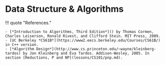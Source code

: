 # Data Structure & Algorithms

!!! quote "References."
	
	- [*Introduction to Algorithms, Third Edition*]() by Thomas Cormen, Charles Leiserson, Ronald Rivest, and Clifford Stein. MIT Press, 2009.
	- [UC Berkeley *CS61B*](https://www2.eecs.berkeley.edu/Courses/CS61B/) in C++ version.
	- [*Algorithm Design*](http://www.cs.princeton.edu/~wayne/kleinberg-tardos) by Jon Kleinberg and Éva Tardos. Addison-Wesley, 2005. In section [Reductions, P and NP](lessons/CS101/pnp.md).
